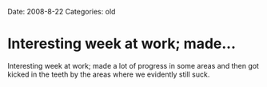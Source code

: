 Date: 2008-8-22
Categories: old

# Interesting week at work; made...

Interesting week at work; made a lot of progress in some areas and then got kicked in the teeth by the areas where we evidently still suck.
